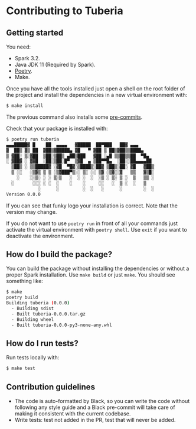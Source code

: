# Contributing to Tuberia

## Getting started

You need:

* Spark 3.2.
* Java JDK 11 (Required by Spark).
* [Poetry](https://python-poetry.org/docs/#installation).
* Make.

Once you have all the tools installed just open a shell on the root folder of
the project and install the dependencies in a new virtual environment with:

```sh
$ make install
```

The previous command also installs some [pre-commits](https://pre-commit.com).

Check that your package is installed with:

```sh
$ poetry run tuberia
▄▄▄█████▓ █    ██  ▄▄▄▄   ▓█████  ██▀███   ██▓ ▄▄▄
▓  ██▒ ▓▒ ██  ▓██▒▓█████▄ ▓█   ▀ ▓██ ▒ ██▒▓██▒▒████▄
▒ ▓██░ ▒░▓██  ▒██░▒██▒ ▄██▒███   ▓██ ░▄█ ▒▒██▒▒██  ▀█▄
░ ▓██▓ ░ ▓▓█  ░██░▒██░█▀  ▒▓█  ▄ ▒██▀▀█▄  ░██░░██▄▄▄▄██
  ▒██▒ ░ ▒▒█████▓ ░▓█  ▀█▓░▒████▒░██▓ ▒██▒░██░ ▓█   ▓██▒
  ▒ ░░   ░▒▓▒ ▒ ▒ ░▒▓███▀▒░░ ▒░ ░░ ▒▓ ░▒▓░░▓   ▒▒   ▓▒█░
    ░    ░░▒░ ░ ░ ▒░▒   ░  ░ ░  ░  ░▒ ░ ▒░ ▒ ░  ▒   ▒▒ ░
  ░       ░░░ ░ ░  ░    ░    ░     ░░   ░  ▒ ░  ░   ▒
            ░      ░         ░  ░   ░      ░        ░  ░
Version 0.0.0
```

If you can see that funky logo your installation is correct. Note that the
version may change.

If you do not want to use `poetry run` in front of all your commands just
activate the virtual environment with `poetry shell`. Use `exit` if you want to
deactivate the environment.


## How do I build the package?

You can build the package without installing the dependencies or without a
proper Spark installation. Use `make build` or just `make`. You should see
something like:

```sh
$ make
poetry build
Building tuberia (0.0.0)
  - Building sdist
  - Built tuberia-0.0.0.tar.gz
  - Building wheel
  - Built tuberia-0.0.0-py3-none-any.whl
```


## How do I run tests?

Run tests locally with:

```sh
$ make test
```


## Contribution guidelines

* The code is auto-formatted by Black, so you can write the code without
following any style guide and a Black pre-commit will take care of making it
consistent with the current codebase.
* Write tests: test not added in the PR, test that will never be added.

